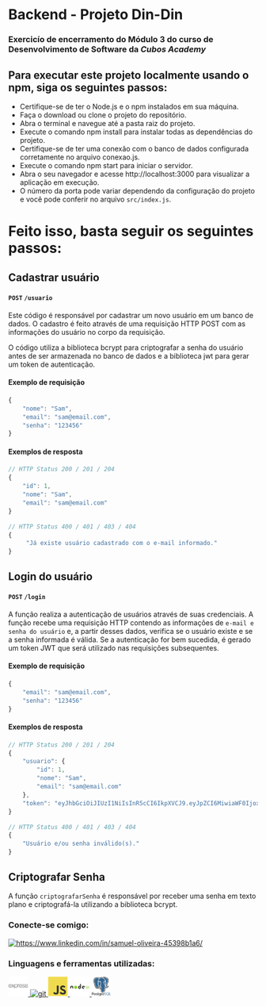 # Backend - Projeto Din-Din

### Exercicío de encerramento do Módulo 3 do curso de Desenvolvimento de Software da *Cubos Academy*

## Para executar este projeto localmente usando o npm, siga os seguintes passos:

* Certifique-se de ter o Node.js e o npm instalados em sua máquina.
* Faça o download ou clone o projeto do repositório.
* Abra o terminal e navegue até a pasta raiz do projeto.
* Execute o comando npm install para instalar todas as dependências do projeto.
* Certifique-se de ter uma conexão com o banco de dados configurada corretamente no arquivo conexao.js.
* Execute o comando npm start para iniciar o servidor.
* Abra o seu navegador e acesse http://localhost:3000 para visualizar a aplicação em execução.
* O número da porta pode variar dependendo da configuração do projeto e você pode conferir no arquivo `src/index.js`. 

# Feito isso, basta seguir os seguintes passos:

## **Cadastrar usuário**
#### `POST` `/usuario`

Este código é responsável por cadastrar um novo usuário em um banco de dados. O cadastro é feito através de uma requisição HTTP POST com as informações do usuário no corpo da requisição.

O código utiliza a biblioteca bcrypt para criptografar a senha do usuário antes de ser armazenada no banco de dados e a biblioteca jwt para gerar um token de autenticação.

#### **Exemplo de requisição**

```javascript
{
    "nome": "Sam",
    "email": "sam@email.com",
    "senha": "123456"
}
```

#### **Exemplos de resposta**

```javascript
// HTTP Status 200 / 201 / 204
{
    "id": 1,
    "nome": "Sam",
    "email": "sam@email.com"
}
```

```javascript
// HTTP Status 400 / 401 / 403 / 404
{
     "Já existe usuário cadastrado com o e-mail informado."
}
```

## **Login do usuário**
#### `POST` `/login`

A função realiza a autenticação de usuários através de suas credenciais. A função recebe uma requisição HTTP contendo as informações de `e-mail e senha do usuário` e, a partir desses dados, verifica se o usuário existe e se a senha informada é válida. Se a autenticação for bem sucedida, é gerado um token JWT que será utilizado nas requisições subsequentes.

#### **Exemplo de requisição**

```javascript
{
    "email": "sam@email.com",
    "senha": "123456"
}
```

#### **Exemplos de resposta**

```javascript
// HTTP Status 200 / 201 / 204
{
    "usuario": {
        "id": 1,
        "nome": "Sam",
        "email": "sam@email.com"
    },
    "token": "eyJhbGciOiJIUzI1NiIsInR5cCI6IkpXVCJ9.eyJpZCI6MiwiaWF0IjoxNjIzMjQ5NjIxLCJleHAiOjE2MjMyNzg0MjF9.KLR9t7m_JQJfpuRv9_8H2-XJ92TSjKhGPxJXVfX6wBI"
}
```

```javascript
// HTTP Status 400 / 401 / 403 / 404
{
    "Usuário e/ou senha inválido(s)."
}
```
## **Criptografar Senha**
A função `criptografarSenha` é responsável por receber uma senha em texto plano e criptografá-la utilizando a biblioteca bcrypt.




<h3 align="left">Conecte-se comigo:</h3>
<p align="left">
<a href="https://linkedin.com/in/https://www.linkedin.com/in/samuel-oliveira-45398b1a6/" target="blank"><img align="center" src="https://raw.githubusercontent.com/rahuldkjain/github-profile-readme-generator/master/src/images/icons/Social/linked-in-alt.svg" alt="https://www.linkedin.com/in/samuel-oliveira-45398b1a6/" height="30" width="40" /></a>
</p>

<h3 align="left">Linguagens e ferramentas utilizadas:</h3>
<p align="left"> <a href="https://expressjs.com" target="_blank" rel="noreferrer"> <img src="https://raw.githubusercontent.com/devicons/devicon/master/icons/express/express-original-wordmark.svg" alt="express" width="40" height="40"/> </a> <a href="https://git-scm.com/" target="_blank" rel="noreferrer"> <img src="https://www.vectorlogo.zone/logos/git-scm/git-scm-icon.svg" alt="git" width="40" height="40"/> </a> <a href="https://developer.mozilla.org/en-US/docs/Web/JavaScript" target="_blank" rel="noreferrer"> <img src="https://raw.githubusercontent.com/devicons/devicon/master/icons/javascript/javascript-original.svg" alt="javascript" width="40" height="40"/> </a> <a href="https://nodejs.org" target="_blank" rel="noreferrer"> <img src="https://raw.githubusercontent.com/devicons/devicon/master/icons/nodejs/nodejs-original-wordmark.svg" alt="nodejs" width="40" height="40"/> </a> <a href="https://www.postgresql.org" target="_blank" rel="noreferrer"> <img src="https://raw.githubusercontent.com/devicons/devicon/master/icons/postgresql/postgresql-original-wordmark.svg" alt="postgresql" width="40" height="40"/> </a> </p>

